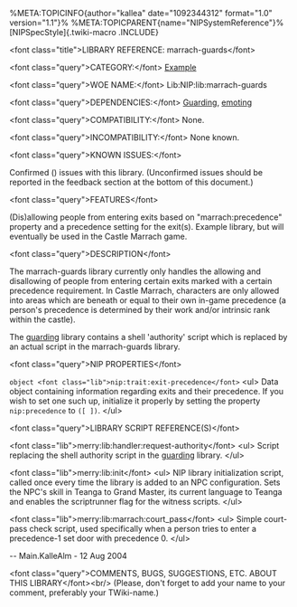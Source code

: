 %META:TOPICINFO{author=\"kallea\" date=\"1092344312\" format=\"1.0\"
version=\"1.1\"}% %META:TOPICPARENT{name=\"NIPSystemReference\"}%
[NIPSpecStyle]{.twiki-macro .INCLUDE}

\<font class=\"title\"\>LIBRARY REFERENCE: marrach-guards\</font\>

\<font class=\"query\"\>CATEGORY:\</font\> [Example](NIPCategoryExample)

\<font class=\"query\"\>WOE NAME:\</font\> Lib:NIP:lib:marrach-guards

\<font class=\"query\"\>DEPENDENCIES:\</font\>
[Guarding](NIPLibRefGuarding), [emoting](NIPLibRefEmoting)

\<font class=\"query\"\>COMPATIBILITY:\</font\> None.

\<font class=\"query\"\>INCOMPATIBILITY:\</font\> None known.

\<font class=\"query\"\>KNOWN ISSUES:\</font\>

Confirmed () issues with this library. (Unconfirmed issues should be
reported in the feedback section at the bottom of this document.)

\<font class=\"query\"\>FEATURES\</font\>

(Dis)allowing people from entering exits based on \"marrach:precedence\"
property and a precedence setting for the exit(s). Example library, but
will eventually be used in the Castle Marrach game.

\<font class=\"query\"\>DESCRIPTION\</font\>

The marrach-guards library currently only handles the allowing and
disallowing of people from entering certain exits marked with a certain
precedence requirement. In Castle Marrach, characters are only allowed
into areas which are beneath or equal to their own in-game precedence (a
person\'s precedence is determined by their work and/or intrinsic rank
within the castle).

The [guarding](NIPLibRefGuarding) library contains a shell \'authority\'
script which is replaced by an actual script in the marrach-guards
library.

\<font class=\"query\"\>NIP PROPERTIES\</font\>

`object <font class="lib">nip:trait:exit-precedence</font>` \<ul\> Data
object containing information regarding exits and their precedence. If
you wish to set one such up, initialize it properly by setting the
property `nip:precedence` to `([ ])`. \</ul\>

\<font class=\"query\"\>LIBRARY SCRIPT REFERENCE(S)\</font\>

\<font class=\"lib\"\>merry:lib:handler:request-authority\</font\>
\<ul\> Script replacing the shell authority script in the
[guarding](NIPLibRefGuarding) library. \</ul\>

\<font class=\"lib\"\>merry:lib:init\</font\> \<ul\> NIP library
initialization script, called once every time the library is added to an
NPC configuration. Sets the NPC\'s skill in Teanga to Grand Master, its
current language to Teanga and enables the scriptrunner flag for the
witness scripts. \</ul\>

\<font class=\"lib\"\>merry:lib:marrach:court_pass\</font\> \<ul\>
Simple court-pass check script, used specifically when a person tries to
enter a precedence-1 set door with precedence 0. \</ul\>

\-- Main.KalleAlm - 12 Aug 2004

\<font class=\"query\"\>COMMENTS, BUGS, SUGGESTIONS, ETC. ABOUT THIS
LIBRARY\</font\>\<br/\> (Please, don\'t forget to add your name to your
comment, preferably your TWiki-name.)
